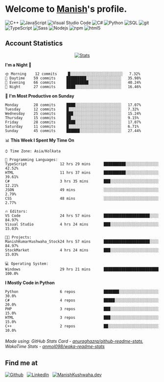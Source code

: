 # Welcome to [Manish](https://manishkushwaha.dev)'s profile.

<p>
    <img alt="C++" src="https://img.shields.io/badge/-C%2B%2B-00427e?style=flat-square&logo=C%2B%2B&logoColor=white" />
    <img alt="JavaScript" src="https://img.shields.io/badge/-JavaScript-e19f2a?style=flat-square&logo=JavaScript&logoColor=white" />
    <img alt="Visual Studio Code" src="https://img.shields.io/badge/-Visual%20Studio%20Code-0176c5?style=flat-square&logo=visual-studio-code&logoColor=white" />
    <img alt="C#" src="https://img.shields.io/badge/-C%23-2f0073?style=flat-square&logo=C%2B%2B&logoColor=white" />
    <img alt="Python" src="https://img.shields.io/badge/-Python-356c9c?style=flat-square&logo=python&logoColor=white" />
    <img alt="SQL" src="https://img.shields.io/badge/-SQL-de8a03?style=flat-square&logo=mysql&logoColor=white" />
    <img alt="git" src="https://img.shields.io/badge/-Git-e94f32?style=flat-square&logo=git&logoColor=white" />
    <img alt="TypeScript" src="https://img.shields.io/badge/-TypeScript-0077c6?style=flat-square&logo=typescript&logoColor=white" />
    <img alt="Sass" src="https://img.shields.io/badge/-Sass-c76496?style=flat-square&logo=sass&logoColor=white" />
    <img alt="Nodejs" src="https://img.shields.io/badge/-Nodejs-519a41?style=flat-square&logo=Node.js&logoColor=white" />
    <img alt="npm" src="https://img.shields.io/badge/-NPM-c53635?style=flat-square&logo=npm&logoColor=white" />
    <img alt="html5" src="https://img.shields.io/badge/-HTML5-de4b25?style=flat-square&logo=html5&logoColor=white" />
</p>

## Account Statistics

<p align="center"> <a href="https://github-readme-stats.vercel.app/api?username=tzmanish&include_all_commits=true&count_private=true">
    <img src="https://github-readme-stats.vercel.app/api?username=tzmanish&include_all_commits=true&count_private=true&hide=stars,prs&show_icons=true&hide_title=true" alt="Stats" style="max-width:100%">
</a> </p>

<!--START_SECTION:waka-->
**I'm a Night 🦉** 

```text
🌞 Morning    12 commits     █░░░░░░░░░░░░░░░░░░░░░░░░   7.32% 
🌆 Daytime    59 commits     █████████░░░░░░░░░░░░░░░░   35.98% 
🌃 Evening    66 commits     ██████████░░░░░░░░░░░░░░░   40.24% 
🌙 Night      27 commits     ████░░░░░░░░░░░░░░░░░░░░░   16.46%

```
📅 **I'm Most Productive on Sunday** 

```text
Monday       28 commits     ████░░░░░░░░░░░░░░░░░░░░░   17.07% 
Tuesday      12 commits     █░░░░░░░░░░░░░░░░░░░░░░░░   7.32% 
Wednesday    25 commits     ███░░░░░░░░░░░░░░░░░░░░░░   15.24% 
Thursday     15 commits     ██░░░░░░░░░░░░░░░░░░░░░░░   9.15% 
Friday       28 commits     ████░░░░░░░░░░░░░░░░░░░░░   17.07% 
Saturday     11 commits     █░░░░░░░░░░░░░░░░░░░░░░░░   6.71% 
Sunday       45 commits     ██████░░░░░░░░░░░░░░░░░░░   27.44%

```


📊 **This Week I Spent My Time On** 

```text
⌚︎ Time Zone: Asia/Kolkata

💬 Programming Languages: 
TypeScript               12 hrs 29 mins      ██████████░░░░░░░░░░░░░░░   42.52% 
HTML                     11 hrs 37 mins      ██████████░░░░░░░░░░░░░░░   39.61% 
C#                       3 hrs 35 mins       ███░░░░░░░░░░░░░░░░░░░░░░   12.21% 
JSON                     49 mins             ░░░░░░░░░░░░░░░░░░░░░░░░░   2.79% 
CSS                      48 mins             ░░░░░░░░░░░░░░░░░░░░░░░░░   2.77%

🔥 Editors: 
VS Code                  24 hrs 57 mins      █████████████████████░░░░   84.97% 
Visual Studio            4 hrs 24 mins       ███░░░░░░░░░░░░░░░░░░░░░░   15.03%

🐱‍💻 Projects: 
ManishKumarKushwaha_Stock24 hrs 57 mins      █████████████████████░░░░   84.97% 
StockMarket              4 hrs 24 mins       ███░░░░░░░░░░░░░░░░░░░░░░   15.03%

💻 Operating System: 
Windows                  29 hrs 21 mins      █████████████████████████   100.0%

```

**I Mostly Code in Python** 

```text
Python                   6 repos             ███████░░░░░░░░░░░░░░░░░░   30.0% 
C#                       4 repos             █████░░░░░░░░░░░░░░░░░░░░   20.0% 
PHP                      3 repos             ███░░░░░░░░░░░░░░░░░░░░░░   15.0% 
HTML                     3 repos             ███░░░░░░░░░░░░░░░░░░░░░░   15.0% 
C++                      2 repos             ██░░░░░░░░░░░░░░░░░░░░░░░   10.0%

```



<!--END_SECTION:waka-->

###### Made using: GitHub Stats Card - [anuraghazra/github-readme-stats](https://github.com/anuraghazra/github-readme-stats), WakaTime Stats - [anmol098/waka-readme-stats](https://github.com/anmol098/waka-readme-stats)

## Find me at

[![Github](https://img.shields.io/badge/github-tzmanish-black?logo=github&style=for-the-badge)](https://github.com/tzmanish)
&nbsp;
[![LinkedIn](https://img.shields.io/badge/linkedin-tzman-0077b5?logo=linkedin&style=for-the-badge)](https://www.linkedin.com/in/tzman)
&nbsp;
[![ManishKushwaha.dev](https://img.shields.io/badge/more-ManishKushwaha.dev-red?logo=internet%20explorer&style=for-the-badge)](https://manishkushwaha.dev)
